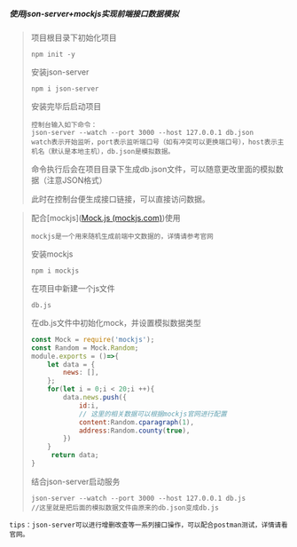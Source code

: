 ##### 使用json-server+mockjs实现前端接口数据模拟

> 项目根目录下初始化项目
>
> ```
> npm init -y
> ```
>
> 安装json-server
>
> ```
> npm i json-server
> ```
>
> 安装完毕后启动项目
>
> ```
> 控制台输入如下命令：
> json-server --watch --port 3000 --host 127.0.0.1 db.json
> watch表示开始监听，port表示监听端口号（如有冲突可以更换端口号），host表示主机名（默认是本地主机），db.json是模拟数据。
> ```
>
> 命令执行后会在项目目录下生成db.json文件，可以随意更改里面的模拟数据（注意JSON格式）
>
> 此时在控制台便生成接口链接，可以直接访问数据。

> 配合[mockjs]([Mock.js (mockjs.com)](http://mockjs.com/examples.html))使用
>
> ```
> mockjs是一个用来随机生成前端中文数据的，详情请参考官网
> ```
>
> 安装mockjs
>
> ```
> npm i mockjs
> ```
>
> 在项目中新建一个js文件
>
> ```
> db.js
> ```
>
> 在db.js文件中初始化mock，并设置模拟数据类型
>
> ```js
> const Mock = require('mockjs');
> const Random = Mock.Random;
> module.exports = ()=>{
>     let data = { 
>         news: [],
>     };
>     for(let i = 0;i < 20;i ++){
>         data.news.push({
>             id:i,
>             // 这里的相关数据可以根据mockjs官网进行配置
>             content:Random.cparagraph(1),
>             address:Random.county(true),
>         })
>     }
>      return data;
> }
> ```
>
> 结合json-server启动服务
>
> ```
> json-server --watch --port 3000 --host 127.0.0.1 db.js
> //这里就是把后面的模拟数据文件由原来的db.json变成db.js
> ```

```
tips：json-server可以进行增删改查等一系列接口操作，可以配合postman测试，详情请看官网。
```




